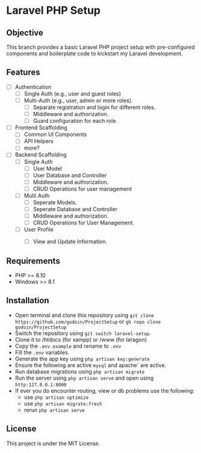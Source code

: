 # Laravel PHP Setup

## Objective

This branch provides a basic Laravel PHP project setup with pre-configured components and boilerplate code to kickstart my Laravel development.

## Features

- [ ] Authentication
    - [ ] Single Auth (e.g., user and guest roles)
    - [ ] Multi-Auth (e.g., user, admin or more roles).
        - [ ] Separate registration and login for different roles.
        - [ ] Middleware and authorization.
        - [ ] Guard configuration for each role.
- [ ] Frontend Scaffolding
    - [ ] Common UI Components
    - [ ] API Helpers
    - [ ] more?
- [ ] Backend Scaffolding
    - [ ] Single Auth 
        - [ ] User Model
        - [ ] User Database and Controller
        - [ ] Middleware and authorization.
        - [ ] CRUD Operations for user management
    - [ ] Multi Auth
        - [ ] Seperate Models.
        - [ ] Seperate Database and Controller
        - [ ] Middleware and authorization.
        - [ ] CRUD Operations for User Management.
    - [ ] User Profile 
        - [ ] View and Update Information.


## Requirements

-   PHP >= 8.10
-   Windows >= 8.1

## Installation

-   Open terminal and clone this repository using `git clone https://github.com/godoin/ProjectSetup` or `gh repo clone godoin/ProjectSetup`
-   Switch the repository using `git switch laravel-setup`.
-   Clone it to /htdocs (for xampp) or /www (for laragon)
-   Copy the `.env.example` and rename to `.env`
-   Fill the `.env` variables.
-   Generate the app key using `php artisan key:generate`
-   Ensure the following are active `mysql` and apache` are active.
-   Run database migrations using `php artisan migrate`
-   Run the server using `php artisan serve` and open using `http:127.0.0.1:8000`
-   If ever you do encounter routing, view or db problems use the following:
    -   use `php artisan optimize`
    -   use `php artisan migrate:fresh`
    -   rerun `php artisan serve`

## License

This project is under the MIT License.
